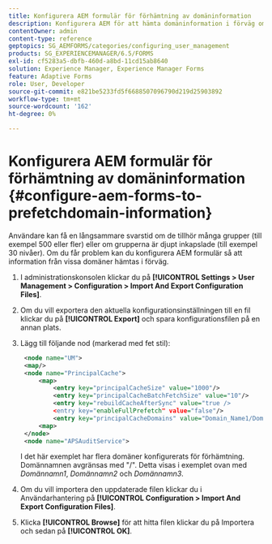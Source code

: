 ```yaml
---
title: Konfigurera AEM formulär för förhämtning av domäninformation
description: Konfigurera AEM för att hämta domäninformation i förväg om du får en långsammare svarstid på grund av djupt inkapslade grupper eller om du är medlem i många grupper.
contentOwner: admin
content-type: reference
geptopics: SG_AEMFORMS/categories/configuring_user_management
products: SG_EXPERIENCEMANAGER/6.5/FORMS
exl-id: cf5283a5-dbfb-460d-a8bd-11cd15ab8640
solution: Experience Manager, Experience Manager Forms
feature: Adaptive Forms
role: User, Developer
source-git-commit: e821be5233fd5f6688507096790d219d25903892
workflow-type: tm+mt
source-wordcount: '162'
ht-degree: 0%

---
```


# Konfigurera AEM formulär för förhämtning av domäninformation {#configure-aem-forms-to-prefetchdomain-information}

Användare kan få en långsammare svarstid om de tillhör många grupper (till exempel 500 eller fler) eller om grupperna är djupt inkapslade (till exempel 30 nivåer). Om du får problem kan du konfigurera AEM formulär så att information från vissa domäner hämtas i förväg.

1. I administrationskonsolen klickar du på **[!UICONTROL Settings > User Management > Configuration > Import And Export Configuration Files]**.
1. Om du vill exportera den aktuella konfigurationsinställningen till en fil klickar du på **[!UICONTROL Export]** och spara konfigurationsfilen på en annan plats.
1. Lägg till följande nod (markerad med fet stil):

   ```xml
    <node name="UM">
    <map/>
    <node name="PrincipalCache">
        <map>
            <entry key="principalCacheSize" value="1000"/>
            <entry key="principalCacheBatchFetchSize" value="10"/>
            <entry key="rebuildCacheAfterSync" value="true />
            <entry key="enableFullPrefetch" value="false"/>
            <entry key="principalCacheDomains" value="Domain_Name1/Domain_Name2/Domain_Name3"/>
        <map>
    </node>
    <node name="APSAuditService">
   ```

   I det här exemplet har flera domäner konfigurerats för förhämtning. Domännamnen avgränsas med &quot;/&quot;. Detta visas i exemplet ovan med *Domännamn1*, *Domännamn2* och *Domännamn3*.

1. Om du vill importera den uppdaterade filen klickar du i Användarhantering på **[!UICONTROL Configuration > Import And Export Configuration Files]**.
1. Klicka **[!UICONTROL Browse]** för att hitta filen klickar du på Importera och sedan på **[!UICONTROL OK]**.
